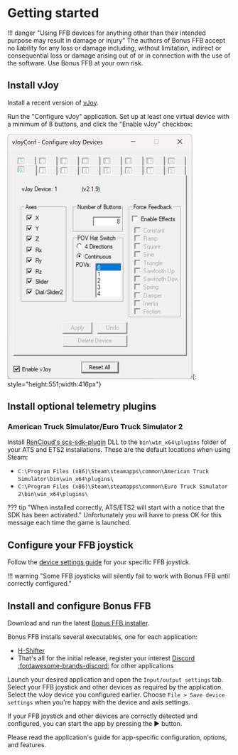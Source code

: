# Getting started

!!! danger "Using FFB devices for anything other than their intended purpose may result in damage or injury"
    The authors of Bonus FFB accept no liability for any loss or damage including, without limitation, indirect or consequential loss or damage arising out of or in connection with the use of the software. Use Bonus FFB at your own risk.

## Install vJoy

Install a recent version of [vJoy](https://github.com/jshafer817/vJoy/releases/tag/v2.1.9.1).

Run the "Configure vJoy" application. Set up at least one virtual device with a minimum of 8 buttons, and click the "Enable vJoy" checkbox:

![vJoy config](images/vjoy-config.png){: style="height:551;width:416px"}

## Install optional telemetry plugins

### American Truck Simulator/Euro Truck Simulator 2

Install [RenCloud's scs-sdk-plugin](https://github.com/RenCloud/scs-sdk-plugin/releases) DLL to the `bin\win_x64\plugins` folder of your ATS and ETS2 installations. These are the default locations when using Steam:

* `C:\Program Files (x86)\Steam\steamapps\common\American Truck Simulator\bin\win_x64\plugins\`
* `C:\Program Files (x86)\Steam\steamapps\common\Euro Truck Simulator 2\bin\win_x64\plugins\`

??? tip "When installed correctly, ATS/ETS2 will start with a notice that the SDK has been activated."
    Unfortunately you will have to press OK for this message each time the game is launched.

## Configure your FFB joystick

Follow the [device settings guide](device-settings.md) for your specific FFB joystick.

!!! warning "Some FFB joysticks will silently fail to work with Bonus FFB until correctly configured."

## Install and configure Bonus FFB

Download and run the latest [Bonus FFB installer](https://github.com/kgmonteith/BonusFFB/releases).

Bonus FFB installs several executables, one for each application:

* [H-Shifter](hshifter.md)
* That's all for the initial release, register your interest [Discord :fontawesome-brands-discord:](https://discord.com/users/447499151337324574) for other applications

Launch your desired application and open the `Input/output settings` tab. Select your FFB joystick and other devices as required by the application. Select the vJoy device you configured earlier. Choose `File > Save device settings` when you're happy with the device and axis settings.

If your FFB joystick and other devices are correctly detected and configured, you can start the app by pressing the ▶️ button.

Please read the application's guide for app-specific configuration, options, and features.